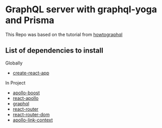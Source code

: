 # GraphQL server with graphql-yoga and Prisma

This Repo was based on the tutorial from [howtographql](https://www.howtographql.com/react-apollo/1-getting-started/)

## List of dependencies to install
Globally

- [create-react-app](https://www.npmjs.com/package/create-react-app)


In Project
- [apollo-boost](https://www.npmjs.com/package/apollo-boost)
- [react-apollo](https://www.npmjs.com/package/react-apollo)
- [graphql](https://www.npmjs.com/package/graphql)
- [react-router](https://www.npmjs.com/package/react-router)
- [react-router-dom](https://www.npmjs.com/package/react-router-dom)
- [apollo-link-context](https://www.npmjs.com/package/apollo-link-context)